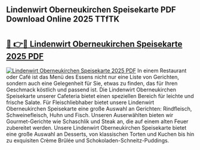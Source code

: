 ## Lindenwirt Oberneukirchen Speisekarte PDF Download Online 2025 TTfTK

# <h2><a href="http://gc99qqx.nevu.top/?p=Lindenwirt+Oberneukirchen+Speisekarte">🔗 👉🔴 Lindenwirt Oberneukirchen Speisekarte 2025 PDF</a></h2>

[![Lindenwirt Oberneukirchen Speisekarte 2025 PDF](https://i.imgur.com/dBaPXMq.png)](http://gc99qqx.nevu.top/?p=Lindenwirt+Oberneukirchen+Speisekarte)
In einem Restaurant oder Café ist das Menü des Essens nicht nur eine Liste von Gerichten, sondern auch eine Gelegenheit für Sie, etwas zu finden, das für Ihren Geschmack köstlich und passend ist. Die Lindenwirt Oberneukirchen Speisekarte unserer Cafeteria bietet einen speziellen Bereich für leichte und frische Salate. Für Fleischliebhaber bietet unsere Lindenwirt Oberneukirchen Speisekarte eine große Auswahl an Gerichten: Rindfleisch, Schweinefleisch, Huhn und Fisch. Unseren Auserwählten bieten wir Gourmet-Gerichte wie Schaschlik und Steak an, die auf einem alten Feuer zubereitet werden. Unsere Lindenwirt Oberneukirchen Speisekarte bietet eine große Auswahl an Desserts, von klassischen Torten und Kuchen bis hin zu exquisiten Crème Brûlée und Schokoladen-Schneitz-Puddings.
